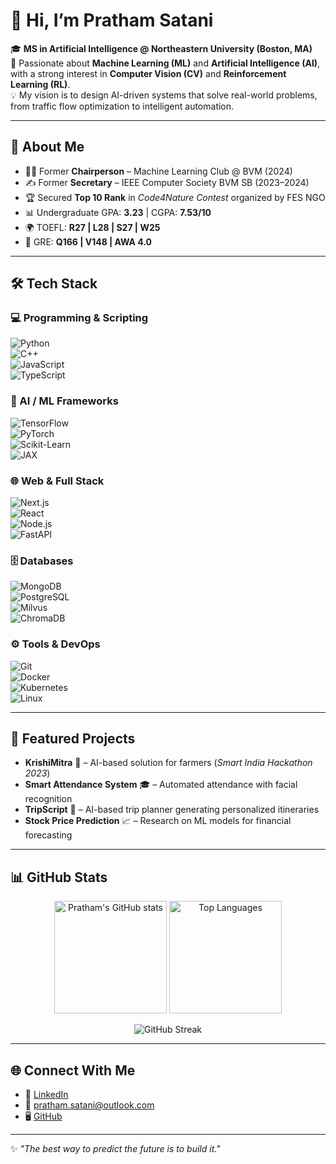 # 👋 Hi, I’m Pratham Satani  

🎓 **MS in Artificial Intelligence @ Northeastern University (Boston, MA)**  
🌟 Passionate about **Machine Learning (ML)** and **Artificial Intelligence (AI)**, with a strong interest in **Computer Vision (CV)** and **Reinforcement Learning (RL)**.  
💡 My vision is to design AI-driven systems that solve real-world problems, from traffic flow optimization to intelligent automation.  

---

## 🚀 About Me  
- 🧑‍💻 Former **Chairperson** – Machine Learning Club @ BVM (2024)  
- ✍️ Former **Secretary** – IEEE Computer Society BVM SB (2023–2024)  
- 🏆 Secured **Top 10 Rank** in *Code4Nature Contest* organized by FES NGO  
- 📊 Undergraduate GPA: **3.23** | CGPA: **7.53/10**  
- 🌍 TOEFL: **R27 | L28 | S27 | W25**
- 📝 GRE: **Q166 | V148 | AWA 4.0**  

---

## 🛠️ Tech Stack  

### 💻 Programming & Scripting  
![Python](https://img.shields.io/badge/Python-3776AB?style=for-the-badge&logo=python&logoColor=white)  
![C++](https://img.shields.io/badge/C++-00599C?style=for-the-badge&logo=cplusplus&logoColor=white)  
![JavaScript](https://img.shields.io/badge/JavaScript-F7E01D?style=for-the-badge&logo=javascript&logoColor=black)  
![TypeScript](https://img.shields.io/badge/TypeScript-3178C6?style=for-the-badge&logo=typescript&logoColor=white)  

### 🧠 AI / ML Frameworks  
![TensorFlow](https://img.shields.io/badge/TensorFlow-FF6F00?style=for-the-badge&logo=tensorflow&logoColor=white)  
![PyTorch](https://img.shields.io/badge/PyTorch-EE4C2C?style=for-the-badge&logo=pytorch&logoColor=white)  
![Scikit-Learn](https://img.shields.io/badge/Scikit--Learn-F7931E?style=for-the-badge&logo=scikitlearn&logoColor=white)  
![JAX](https://img.shields.io/badge/JAX-FFB500?style=for-the-badge&logo=google&logoColor=black)  

### 🌐 Web & Full Stack  
![Next.js](https://img.shields.io/badge/Next.js-000000?style=for-the-badge&logo=nextdotjs&logoColor=white)  
![React](https://img.shields.io/badge/React-61DAFB?style=for-the-badge&logo=react&logoColor=black)  
![Node.js](https://img.shields.io/badge/Node.js-339933?style=for-the-badge&logo=node.js&logoColor=white)  
![FastAPI](https://img.shields.io/badge/FastAPI-009688?style=for-the-badge&logo=fastapi&logoColor=white)  

### 🗄️ Databases  
![MongoDB](https://img.shields.io/badge/MongoDB-47A248?style=for-the-badge&logo=mongodb&logoColor=white)  
![PostgreSQL](https://img.shields.io/badge/PostgreSQL-4169E1?style=for-the-badge&logo=postgresql&logoColor=white)  
![Milvus](https://img.shields.io/badge/Milvus-00B8D9?style=for-the-badge&logo=milvus&logoColor=white)  
![ChromaDB](https://img.shields.io/badge/ChromaDB-5A20CB?style=for-the-badge&logo=chromadb&logoColor=white)  

### ⚙️ Tools & DevOps  
![Git](https://img.shields.io/badge/Git-F05032?style=for-the-badge&logo=git&logoColor=white)  
![Docker](https://img.shields.io/badge/Docker-2496ED?style=for-the-badge&logo=docker&logoColor=white)  
![Kubernetes](https://img.shields.io/badge/Kubernetes-326CE5?style=for-the-badge&logo=kubernetes&logoColor=white)  
![Linux](https://img.shields.io/badge/Linux-FCC624?style=for-the-badge&logo=linux&logoColor=black)  

---

## 📂 Featured Projects  
- **KrishiMitra** 🌱 – AI-based solution for farmers (*Smart India Hackathon 2023*)  
- **Smart Attendance System** 🎓 – Automated attendance with facial recognition  
- **TripScript** 🧳 – AI-based trip planner generating personalized itineraries  
- **Stock Price Prediction** 📈 – Research on ML models for financial forecasting  

---

## 📊 GitHub Stats  

<p align="center">
  <img src="https://github-readme-stats.vercel.app/api?username=prathamsatani&show_icons=true&theme=radical" alt="Pratham's GitHub stats" height="180em"/>
  <img src="https://github-readme-stats.vercel.app/api/top-langs/?username=prathamsatani&layout=compact&theme=radical" alt="Top Languages" height="180em"/>
</p>

<p align="center">
  <img src="https://github-readme-streak-stats.herokuapp.com?user=prathamsatani&theme=radical" alt="GitHub Streak" />
</p>


---

## 🌐 Connect With Me  
- 💼 [LinkedIn](https://www.linkedin.com/in/pratham-satani)  
- 📧 pratham.satani@outlook.com  
- 🖥️ [GitHub](https://github.com/prathamsatani)  

---

✨ *"The best way to predict the future is to build it."*  
